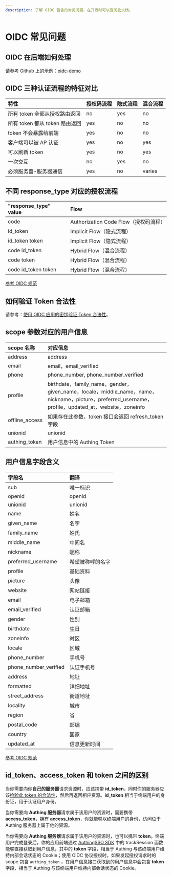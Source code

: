 ```yaml
---
description: 了解 OIDC 包含的常见问题，在开发时可以查阅此文档。
---
```


# OIDC 常见问题

## OIDC 在后端如何处理

请参考 Github 上的示例：[oidc-demo](https://github.com/Authing/oidc-demo)

## OIDC 三种认证流程的特征对比

| 特性 | 授权码流程 | 隐式流程 | 混合流程 |
| :--- | :--- | :--- | :--- |
| 所有 token 全部从授权路由返回 | no | yes | no |
| 所有 token 都从 token 路由返回 | yes | no | no |
| token 不会暴露给前端 | yes | no | no |
| 客户端可以被 AP 认证 | yes | no | yes |
| 可以刷新 token | yes | no | yes |
| 一次交互 | no | yes | no |
| 必须服务器-服务器通信 | yes | no | varies |

## 不同 response\_type 对应的授权流程

| "response\_type" value | Flow |
| :--- | :--- |
| code | Authorization Code Flow（授权码流程） |
| id\_token | Implicit Flow（隐式流程） |
| id\_token token | Implicit Flow（隐式流程） |
| code id\_token | Hybrid Flow（混合流程） |
| code token | Hybrid Flow（混合流程） |
| code id\_token token | Hybrid Flow（混合流程） |

[参考 OIDC 规范](https://openid.net/specs/openid-connect-core-1_0.html#Authentication)

## 如何验证 Token 合法性

请参考：[使用 OIDC 应用的密钥验证 Token 合法性](https://docs.authing.cn/authing/advanced/authentication/verify-jwt-token#oidc-secret-token)。

## scope 参数对应的用户信息 <a id="scope-params-detail"></a>

| scope 名称 | 对应信息 |
| :--- | :--- |
| address | address |
| email | email，email\_verified |
| phone | phone\_number, phone\_number\_verified |
| profile | birthdate，family\_name，gender，given\_name，locale，middle\_name，name，nickname，picture，preferred\_username，profile，updated\_at，website，zoneinfo |
| offline\_access | 如果存在此参数，token 接口会返回 refresh\_token 字段 |
| unionid | unionid |
| authing\_token | 用户信息中的 Authing Token |

## 用户信息字段含义

| 字段名 | 翻译 |
| :--- | :--- |
| sub | 唯一标识 |
| openid | openid |
| unionid | unionid |
| name | 姓名 |
| given\_name | 名字 |
| family\_name | 姓氏 |
| middle\_name | 中间名 |
| nickname | 昵称 |
| preferred\_username | 希望被称呼的名字 |
| profile | 基础资料 |
| picture | 头像 |
| website | 网站链接 |
| email | 电子邮箱 |
| email\_verified | 认证邮箱 |
| gender | 性别 |
| birthdate | 生日 |
| zoneinfo | 时区 |
| locale | 区域 |
| phone\_number | 手机号 |
| phone\_number\_verified | 认证手机号 |
| address | 地址 |
| formatted | 详细地址 |
| street\_address | 街道地址 |
| locality | 城市 |
| region | 省 |
| postal\_code | 邮编 |
| country | 国家 |
| updated\_at | 信息更新时间 |

[参考 OIDC 规范](https://openid.net/specs/openid-connect-core-1_0.html#StandardClaims)  


## id\_token、access\_token 和 token 之间的区别

当你需要向你**自己的服务器**请求资源时，应该携带 **id\_token**，同时你的服务器应该[检验此 token 的合法性](https://learn.authing.cn/authing/advanced/authentication/verify-jwt-token#oidc-secret-token)，然后再返回相应资源。**id\_token** 相当于终端用户的身份证，用于认证用户身份。

当你需要向 **Authing 服务器**请求属于该用户的资源时，需要携带 **access\_token**，拥有 **access\_token**，你就能够以终端用户的身份，访问位于 Authing 服务器上属于他的资源。

当你需要向 **Authing 服务器**请求属于该用户的资源时，也可以携带 **token**。终端用户完成登录后，你的应用前端通过 [AuthingSSO SDK](https://github.com/Authing/AuthingSSO) 中的 trackSession 函数能够直接获取到用户信息，其中的 **token** 字段，相当于 Authing 与该终端用户维持内部会话状态的 Cookie；使用 OIDC 协议授权时，如果发起授权请求时的 scope 包含 `authing_token` ，在用户信息接口获取到的用户信息中会包含 **token** 字段，相当于 Authing 与该终端用户维持内部会话状态的 Cookie。

